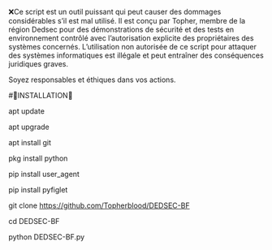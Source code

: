 ❌Ce script est un outil puissant qui peut causer des dommages considérables s’il est mal utilisé. Il est conçu par Topher, membre de la région Dedsec  pour des démonstrations de sécurité et des tests en environnement contrôlé avec l’autorisation explicite des propriétaires des systèmes concernés. L’utilisation non autorisée de ce script pour attaquer des systèmes informatiques est illégale et peut entraîner des conséquences juridiques graves.

Soyez responsables et éthiques dans vos actions.

#🔰INSTALLATION🔰

apt update

apt upgrade

apt install git

pkg install python

pip install user_agent

pip install pyfiglet

git clone https://github.com/Topherblood/DEDSEC-BF

cd DEDSEC-BF

python DEDSEC-BF.py